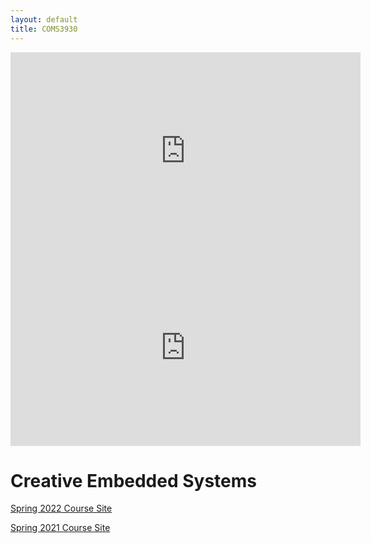 ```yaml
---
layout: default
title: COMS3930
---
```


<iframe width="560" height="315" src="https://www.youtube-nocookie.com/embed/aSnwx1EfZ9s" title="YouTube video player" frameborder="0" allow="accelerometer; autoplay; clipboard-write; encrypted-media; gyroscope; picture-in-picture" allowfullscreen></iframe>

<iframe width="560" height="315" src="https://www.youtube-nocookie.com/embed/AR0eMbk_z5M" title="YouTube video player" frameborder="0" allow="accelerometer; autoplay; clipboard-write; encrypted-media; gyroscope; picture-in-picture" allowfullscreen></iframe>

# Creative Embedded Systems

[Spring 2022 Course Site](./spring2022/)


[Spring 2021 Course Site](./spring2021/)




